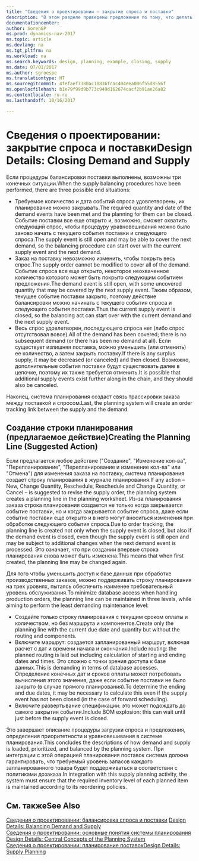 ```yaml
---
title: "Сведения о проектировании — закрытие спроса и поставки"
description: "В этом разделе приведены предложения по тому, что делать после выполнения процедур балансировки поставки."
documentationcenter: 
author: SorenGP
ms.prod: dynamics-nav-2017
ms.topic: article
ms.devlang: na
ms.tgt_pltfrm: na
ms.workload: na
ms.search.keywords: design, planning, example, closing, supply
ms.date: 07/01/2017
ms.author: sgroespe
ms.translationtype: HT
ms.sourcegitcommit: 4fefaef7380ac10836fcac404eea006f55d8556f
ms.openlocfilehash: b1e79f99d9b773c949d162674cacf2b91ae26a82
ms.contentlocale: ru-ru
ms.lasthandoff: 10/16/2017

---
```

# <a name="design-details-closing-demand-and-supply"></a><span data-ttu-id="b7764-103">Сведения о проектировании: закрытие спроса и поставки</span><span class="sxs-lookup"><span data-stu-id="b7764-103">Design Details: Closing Demand and Supply</span></span>
<span data-ttu-id="b7764-104">Если процедуры балансировки поставки выполнены, возможны три конечных ситуации.</span><span class="sxs-lookup"><span data-stu-id="b7764-104">When the supply balancing procedures have been performed, there are three possible end situations:</span></span>  
  
* <span data-ttu-id="b7764-105">Требуемое количество и дата событий спроса удовлетворены, их планирование можно закрывать.</span><span class="sxs-lookup"><span data-stu-id="b7764-105">The required quantity and date of the demand events have been met and the planning for them can be closed.</span></span> <span data-ttu-id="b7764-106">Событие поставки все еще открыто и, возможно, сможет охватить следующий спрос, чтобы процедуру уравновешивания можно было заново начать с текущего события поставки и следующего спроса.</span><span class="sxs-lookup"><span data-stu-id="b7764-106">The supply event is still open and may be able to cover the next demand, so the balancing procedure can start over with the current supply event and the next demand.</span></span>  
* <span data-ttu-id="b7764-107">Заказ на поставку невозможно изменить, чтобы покрыть весь спрос.</span><span class="sxs-lookup"><span data-stu-id="b7764-107">The supply order cannot be modified to cover all of the demand.</span></span> <span data-ttu-id="b7764-108">Событие спроса все еще открыто, некоторое неохваченное количество которого может быть покрыто следующим событием предложения.</span><span class="sxs-lookup"><span data-stu-id="b7764-108">The demand event is still open, with some uncovered quantity that may be covered by the next supply event.</span></span> <span data-ttu-id="b7764-109">Таким образом, текущее событие поставки закрыто, поэтому действие балансировки можно начинать с текущего события спроса и следующего события поставки.</span><span class="sxs-lookup"><span data-stu-id="b7764-109">Thus the current supply event is closed, so the balancing act can start over with the current demand and the next supply event.</span></span>  
* <span data-ttu-id="b7764-110">Весь спрос удовлетворен, последующего спроса нет (либо спрос отсутствовал вовсе).</span><span class="sxs-lookup"><span data-stu-id="b7764-110">All of the demand has been covered; there is no subsequent demand (or there has been no demand at all).</span></span> <span data-ttu-id="b7764-111">Если существует излишняя поставка, можно уменьшить (или отменить) ее количество, а затем закрыть поставку.</span><span class="sxs-lookup"><span data-stu-id="b7764-111">If there is any surplus supply, it may be decreased (or canceled) and then closed.</span></span> <span data-ttu-id="b7764-112">Возможно, дополнительные события поставки будут существовать далее в цепочке, поэтому их также требуется отменить.</span><span class="sxs-lookup"><span data-stu-id="b7764-112">It is possible that additional supply events exist further along in the chain, and they should also be canceled.</span></span>  
  
<span data-ttu-id="b7764-113">Наконец, система планирования создаст связь трассировки заказа между поставкой и спросом.</span><span class="sxs-lookup"><span data-stu-id="b7764-113">Last, the planning system will create an order tracking link between the supply and the demand.</span></span>  
  
## <a name="creating-the-planning-line-suggested-action"></a><span data-ttu-id="b7764-114">Создание строки планирования (предлагаемое действие)</span><span class="sxs-lookup"><span data-stu-id="b7764-114">Creating the Planning Line (Suggested Action)</span></span>  
<span data-ttu-id="b7764-115">Если предлагается любое действие ("Создание", "Изменение кол-ва", "Перепланирование", "Перепланирование и изменение кол-ва" или "Отмена") для изменения заказа на поставку, система планирования создает строку планирования в журнале планирования.</span><span class="sxs-lookup"><span data-stu-id="b7764-115">If any action – New, Change Quantity, Reschedule, Reschedule and Change Quantity, or Cancel – is suggested to revise the supply order, the planning system creates a planning line in the planning worksheet.</span></span> <span data-ttu-id="b7764-116">Из-за планирования заказа строка планирования создается не только когда закрывается событие поставки, но и когда закрывается событие спроса, даже если событие поставки еще открыто и в него могут вноситься изменения при обработке следующего события спроса.</span><span class="sxs-lookup"><span data-stu-id="b7764-116">Due to order tracking, the planning line is created not only when the supply event is closed, but also if the demand event is closed, even though the supply event is still open and may be subject to additional changes when the next demand event is processed.</span></span> <span data-ttu-id="b7764-117">Это означает, что при создании впервые строка планирования снова может быть изменена.</span><span class="sxs-lookup"><span data-stu-id="b7764-117">This means that when first created, the planning line may be changed again.</span></span>  
  
<span data-ttu-id="b7764-118">Для того чтобы уменьшить доступ к базе данных при обработке производственных заказов, можно поддерживать строку планирования на трех уровнях, пытаясь обеспечить наименее требовательный уровень обслуживания.</span><span class="sxs-lookup"><span data-stu-id="b7764-118">To minimize database access when handling production orders, the planning line can be maintained in three levels, while aiming to perform the least demanding maintenance level:</span></span>  
  
* <span data-ttu-id="b7764-119">Создайте только строку планирования с текущим сроком оплаты и количеством, но без маршрута и компонентов.</span><span class="sxs-lookup"><span data-stu-id="b7764-119">Create only the planning line with the current due date and quantity but without the routing and components.</span></span>  
* <span data-ttu-id="b7764-120">Включите маршрут: создается запланированный маршрут, включая расчет с дат и времени начала и окончания.</span><span class="sxs-lookup"><span data-stu-id="b7764-120">Include routing: the planned routing is laid out including calculation of starting and ending dates and times.</span></span> <span data-ttu-id="b7764-121">Это сложно с точки зрения доступа к базе данных.</span><span class="sxs-lookup"><span data-stu-id="b7764-121">This is demanding in terms of database accesses.</span></span> <span data-ttu-id="b7764-122">Определение конечных дат и сроков оплаты может потребовать вычисления этого значения, даже если событие поставки не было закрыто (в случае прямого планирования).</span><span class="sxs-lookup"><span data-stu-id="b7764-122">To determine the ending and due dates, it may be necessary to calculate this even if the supply event has not been closed (in the case of forward scheduling).</span></span>  
* <span data-ttu-id="b7764-123">Включите развертывание спецификации: это может подождать до самого закрытия события.</span><span class="sxs-lookup"><span data-stu-id="b7764-123">Include BOM explosion: this can wait until just before the supply event is closed.</span></span>  
  
<span data-ttu-id="b7764-124">Это завершает описание процедуры загрузки спроса и предложения, определения приоритетности и уравновешивания в системе планирования.</span><span class="sxs-lookup"><span data-stu-id="b7764-124">This concludes the descriptions of how demand and supply is loaded, prioritized, and balanced by the planning system.</span></span> <span data-ttu-id="b7764-125">При интеграции с этой операцией планирования поставок система должна гарантировать, что требуемый уровень запасов каждого запланированного товара будет поддерживаться в соответствии с политиками дозаказа.</span><span class="sxs-lookup"><span data-stu-id="b7764-125">In integration with this supply planning activity, the system must ensure that the required inventory level of each planned item is maintained according to its reordering policies.</span></span>  
  
## <a name="see-also"></a><span data-ttu-id="b7764-126">См. также</span><span class="sxs-lookup"><span data-stu-id="b7764-126">See Also</span></span>  
<span data-ttu-id="b7764-127">[Сведения о проектировании: балансировка спроса и поставки](design-details-balancing-demand-and-supply.md) </span><span class="sxs-lookup"><span data-stu-id="b7764-127">[Design Details: Balancing Demand and Supply](design-details-balancing-demand-and-supply.md) </span></span>  
<span data-ttu-id="b7764-128">[Сведения о проектировании: основные понятия системы планирования](design-details-central-concepts-of-the-planning-system.md) </span><span class="sxs-lookup"><span data-stu-id="b7764-128">[Design Details: Central Concepts of the Planning System](design-details-central-concepts-of-the-planning-system.md) </span></span>  
[<span data-ttu-id="b7764-129">Сведения о проектировании: планирование поставок</span><span class="sxs-lookup"><span data-stu-id="b7764-129">Design Details: Supply Planning</span></span>](design-details-supply-planning.md)
